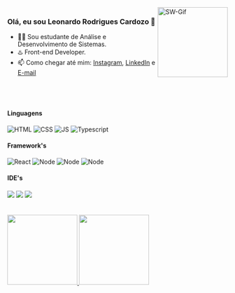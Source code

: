 <div>
  <img align="right" alt="SW-Gif" height="160" src="https://media.giphy.com/media/rHR8qP1mC5V3G/giphy.gif">
</div>
<h3>Olá, eu sou Leonardo Rodrigues Cardozo 👋</h3>

- 🙇‍♀️ Sou estudante de Análise e Desenvolvimento de Sistemas.
- ♨️ Front-end Developer.
- 📫 Como chegar até mim: [Instagram](https://www.instagram.com/leon.rc99/), [LinkedIn](https://www.linkedin.com/in/leonardo-rcardozo/) e [E-mail](mailto:leonardo.rc999@gmail.com)

#

<div style="display: inline_block"><br>
  <h4>Linguagens</h4>
  <img align="center" alt="HTML" src="https://img.shields.io/badge/HTML5-E34F26?style=for-the-badge&logo=html5&logoColor=white">
  <img align="center" alt="CSS" src="https://img.shields.io/badge/CSS3-1572B6?style=for-the-badge&logo=css3&logoColor=white">
  <img align="center" alt="JS" src="https://img.shields.io/badge/JavaScript-323330?style=for-the-badge&logo=javascript&logoColor=F7DF1E"> 
  <img align="center" alt="Typescript" src="https://img.shields.io/badge/TypeScript-007ACC?style=for-the-badge&logo=typescript&logoColor=white"><br>
  <h4>Framework's</h4>
  <img align="center" alt="React" src="https://img.shields.io/badge/React-20232A?style=for-the-badge&logo=react&logoColor=61DAFB">
  <img align="center" alt="Node" src="https://img.shields.io/badge/Node.js-339933?style=for-the-badge&logo=nodedotjs&logoColor=white">
  <img align="center" alt="Node" src="https://img.shields.io/badge/Angular-DD0031?style=for-the-badge&logo=angular&logoColor=white">
  <img align="center" alt="Node" src="https://img.shields.io/badge/Tailwind_CSS-38B2AC?style=for-the-badge&logo=tailwind-css&logoColor=white">
  <h4>IDE's</h4>
  <img align="center" src="https://img.shields.io/badge/IntelliJIDEA-000000.svg?style=for-the-badge&logo=intellij-idea&logoColor=white">
  <img align="center" src="https://img.shields.io/badge/Visual_Studio_Code-0078D4?style=for-the-badge&logo=visual%20studio%20code&logoColor=white">
  <img align="center" src="https://img.shields.io/badge/Android_Studio-3DDC84?style=for-the-badge&logo=android-studio&logoColor=white">  
</div>

#

<div>
  <a href="https://github.com/leonrc99">
   <img height="160em" src="https://github-readme-stats.vercel.app/api?username=leonrc99&show_icons=true&theme=tokyonight&include_all_commits=true&border_color=1c182e&count_private=true"/>
   <img height="160em" src="https://github-readme-stats.vercel.app/api/top-langs/?username=leonrc99&layout=compact&theme=tokyonight&border_color=1c182e"/>
</div>
